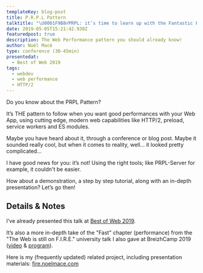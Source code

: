 ```yaml
---
templateKey: blog-post
title: P.R.P.L Pattern
talktitle: "\U0001F9B8‍♂️PRPL: it’s time to learn up with the Fantastic Four!"
date: 2019-05-05T15:21:42.938Z
featuredpost: true
description: The Web Performance pattern you should already know!
author: Noël Macé
type: conference (30-45min)
presentedat:
  - Best of Web 2019
tags:
  - webdev
  - web performance
  - HTTP/2
---
```

Do you know about the PRPL Pattern?

It’s THE pattern to follow when you want good performances with your Web App, using cutting edge, modern web capabilities like HTTP/2, preload, service workers and ES modules.

Maybe you have heard about it, through a conference or blog post. Maybe it sounded really cool, but when it comes to reality, well... it looked pretty complicated…

I have good news for you: it’s not! Using the right tools; like PRPL-Server for example, it couldn't be easier.

How about a demonstration, a step by step tutorial, along with an in-depth presentation? Let’s go then!

## Details & Notes

I’ve already presented this talk at [Best of Web 2019](http://bestofweb.paris/).

It’s also a more in-depth take of the "Fast" chapter (performance) from the "The Web is still on F.I.R.E." university talk I also gave at BreizhCamp 2019 ([video](https://youtu.be/OQ-dr-7pLaA?t=1643) & [program](https://www.breizhcamp.org/conference/programme/)).

Here is my (frequently updated) related project, including presentation materials: [fire.noelmace.com](https://fire.noelmace.com)
